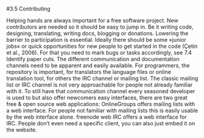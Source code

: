 #3.5 Contributing

Helping hands are always important for a free software project. New contributors are needed so it should be easy to jump in. Be it writing code, designing, translating, writing docs, blogging or donations. Lowering the barrier to participation is essential. 
Ideally there should be some »junior jobs« or quick opportunities for new people to get started in the code (Çetin et al., 2006). For that you need to mark bugs or tasks accordingly, see 7.4 Identify paper cuts. 
The different communication and documentation channels need to be apparent and easily available. For programmers, the repository is important, for translators the language files or online translation tool, for others the IRC channel or mailing list. 
The classic mailing list or IRC channel is not very approachable for people not already familiar with it. To still have that communication channel every seasoned developer is used to but also offer newcomers easy interfaces, there are two great free & open source web applications: 
OnlineGroups offers mailing lists with a web interface. For people not familiar with mailing lists this is easily usable by the web interface alone. 
freenode web IRC offers a web interface for IRC. People don’t even need a specific client, you can also just embed it on the website. 

